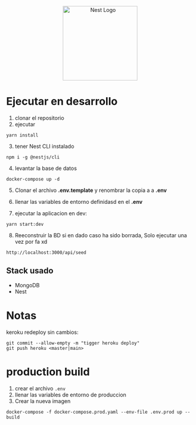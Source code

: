 <p align="center">
  <a href="http://nestjs.com/" target="blank"><img src="https://nestjs.com/img/logo-small.svg" width="200" alt="Nest Logo" /></a>
</p>


# Ejecutar en desarrollo

1. clonar el repositorio
2. ejecutar 
```
yarn install
```
3. tener Nest CLI instalado
```
npm i -g @nestjs/cli
```

4. levantar la base de datos
```
docker-compose up -d
```

5. Clonar el archivo __.env.template__ y renombrar la copia a a __.env__

6. llenar las variables de entorno definidasd en el __.env__

7. ejecutar la aplicacion en dev:
```
yarn start:dev
```

8. Reeconstruir la BD si en dado caso ha sido borrada, Solo ejecutar una vez por fa xd
```
http://localhost:3000/api/seed
```


## Stack usado
* MongoDB
* Nest

# Notas 
keroku redeploy sin cambios:
```
git commit --allow-empty -m "tigger heroku deploy"
git push heroku <master|main>
```

# production build
1. crear el archivo ``` .env ```
2. llenar las variables de entorno de produccion
3. Crear la nueva imagen
```
docker-compose -f docker-compose.prod.yaml --env-file .env.prod up --build

```
